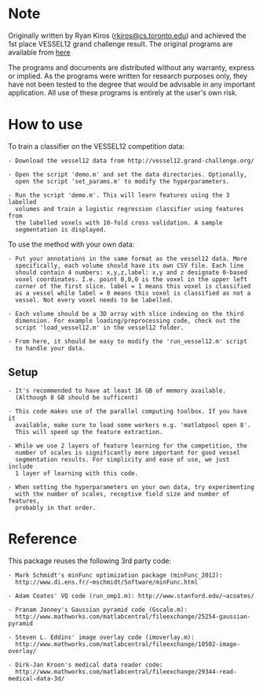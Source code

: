 
# Note

Originally written by Ryan Kiros (rkiros@cs.toronto.edu) and achieved the 1st place VESSEL12 grand challenge result. The original programs are available from [here](http://www.cs.toronto.edu/~rkiros/)

The programs and documents are distributed without any warranty, express or
implied.  As the programs were written for research purposes only, they have
not been tested to the degree that would be advisable in any important
application.  All use of these programs is entirely at the user's own risk.

# How to use

To train a classifier on the VESSEL12 competition data:

    - Download the vessel12 data from http://vessel12.grand-challenge.org/

    - Open the script 'demo.m' and set the data directories. Optionally,
      open the script 'set_params.m' to modify the hyperparameters.

    - Run the script 'demo.m'. This will learn features using the 3 labelled
      volumes and train a logistic regression classifier using features from
      the labelled voxels with 10-fold cross validation. A sample
      segmentation is displayed.


To use the method with your own data:

    - Put your annotations in the same format as the vessel12 data. More
      specifically, each volume should have its own CSV file. Each line
      should contain 4 numbers: x,y,z,label: x,y and z designate 0-based
      voxel coordinates. I.e. point 0,0,0 is the voxel in the upper left
      corner of the first slice. label = 1 means this voxel is classified
      as a vessel while label = 0 means this voxel is classified as not a
      vessel. Not every voxel needs to be labelled.

    - Each volume should be a 3D array with slice indexing on the third
      dimension. For example loading/preprocessing code, check out the
      script 'load_vessel12.m' in the vessel12 folder.

    - From here, it should be easy to modify the 'run_vessel12.m' script
      to handle your data.


## Setup

    - It's recommended to have at least 16 GB of memory available.
      (Although 8 GB should be sufficent)

    - This code makes use of the parallel computing toolbox. If you have it 
      available, make sure to load some workers e.g. 'matlabpool open 8'. 
      This will speed up the feature extraction.

    - While we use 2 layers of feature learning for the competition, the
      number of scales is significantly more important for good vessel
      segmentation results. For simplicity and ease of use, we just include
      1 layer of learning with this code.

    - When setting the hyperparameters on your own data, try experimenting
      with the number of scales, receptive field size and number of features,
      probably in that order.


# Reference
This package reuses the following 3rd party code:

    - Mark Schmidt's minFunc optimization package (minFunc_2012):
      http://www.di.ens.fr/~mschmidt/Software/minFunc.html

    - Adam Coates' VQ code (run_omp1.m): http://www.stanford.edu/~acoates/

    - Pranam Janney's Gaussian pyramid code (Gscale.m):
      http://www.mathworks.com/matlabcentral/fileexchange/25254-gaussian-pyramid

    - Steven L. Eddins' image overlay code (imoverlay.m):
      http://www.mathworks.com/matlabcentral/fileexchange/10502-image-overlay/

    - Dirk-Jan Kroon's medical data reader code:
      http://www.mathworks.com/matlabcentral/fileexchange/29344-read-medical-data-3d/

